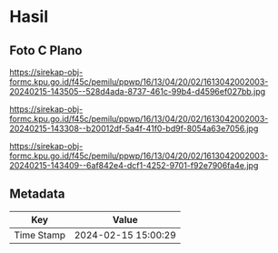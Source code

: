 # Hasil

## Foto C Plano

https://sirekap-obj-formc.kpu.go.id/f45c/pemilu/ppwp/16/13/04/20/02/1613042002003-20240215-143505--528d4ada-8737-461c-99b4-d4596ef027bb.jpg

https://sirekap-obj-formc.kpu.go.id/f45c/pemilu/ppwp/16/13/04/20/02/1613042002003-20240215-143308--b20012df-5a4f-41f0-bd9f-8054a63e7056.jpg

https://sirekap-obj-formc.kpu.go.id/f45c/pemilu/ppwp/16/13/04/20/02/1613042002003-20240215-143409--6af842e4-dcf1-4252-9701-f92e7906fa4e.jpg


## Metadata

| Key        | Value               |
| ---------- | ------------------- |
| Time Stamp | 2024-02-15 15:00:29 |



